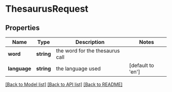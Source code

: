 # ThesaurusRequest

## Properties
Name | Type | Description | Notes
------------ | ------------- | ------------- | -------------
**word** | **string** | the word for the thesaurus call | 
**language** | **string** | the language used | [default to 'en']

[[Back to Model list]](../README.md#documentation-for-models) [[Back to API list]](../README.md#documentation-for-api-endpoints) [[Back to README]](../README.md)


